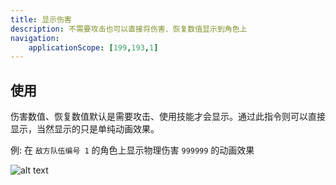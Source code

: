 ```yaml
---
title: 显示伤害
description: 不需要攻击也可以直接将伤害、恢复数值显示到角色上
navigation:
    applicationScope: [199,193,1]
---
```


## 使用

伤害数值、恢复数值默认是需要攻击、使用技能才会显示。通过此指令则可以直接显示，当然显示的只是单纯动画效果。

例: 在 `敌方队伍编号 1` 的角色上显示物理伤害 `999999` 的动画效果

![alt text](https://cdn.gcw.wiki/gcw/image/zh_hans/commands/battle/showdamage/image.png)
